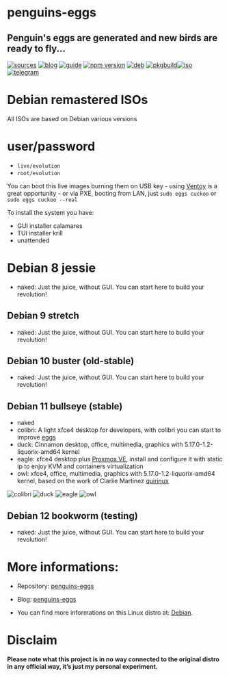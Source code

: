 penguins-eggs
=============

## Penguin&#39;s eggs are generated and new birds are ready to fly...
[![sources](https://img.shields.io/badge/github-sources-cyan)](https://github.com/pieroproietti/penguins-eggs)
[![blog](https://img.shields.io/badge/blog-penguin's%20eggs-cyan)](https://penguins-eggs.net)
[![guide](https://img.shields.io/badge/guide-penguin's%20eggs-cyan)](https://penguins-eggs.net/docs/Tutorial/italiano)
[![npm version](https://img.shields.io/npm/v/penguins-eggs.svg)](https://npmjs.org/package/penguins-eggs)
[![deb](https://img.shields.io/badge/deb-packages-blue)](https://sourceforge.net/projects/penguins-eggs/files/DEBS)
[![pkgbuild](https://img.shields.io/badge/pkgbuild-packages-blue)](https://sourceforge.net/projects/penguins-eggs/files/PKGBUILD)[![iso](https://img.shields.io/badge/iso-images-cyan)](https://sourceforge.net/projects/penguins-eggs/files/ISOS)
[![telegram](https://img.shields.io/badge/telegram-group-red)](https://t.me/penguins_eggs)


# Debian remastered ISOs

All ISOs are based on Debian various versions

# user/password
* ```live/evolution```
* ```root/evolution```

You can boot this live images burning them on USB key - using [Ventoy](https://www.ventoy.net/en/index.html) is a great opportunity - or via PXE, booting from LAN, just ```sudo eggs cuckoo``` or  ```sudo eggs cuckoo --real```

To install the system you have:

* GUI installer calamares
* TUI installer krill
* unattended

# Debian 8 jessie
* naked: Just the juice, without GUI. You can start here to build your revolution!

## Debian 9 stretch
* naked: Just the juice, without GUI. You can start here to build your revolution!

## Debian 10 buster (old-stable)
* naked: Just the juice, without GUI. You can start here to build your revolution!

## Debian 11 bullseye (stable)
* naked
* colibri: A light xfce4 desktop for developers, with colibri you can start to improve [eggs](https://github.com/pieroproietti/penguins-eggs)
* duck: Cinnamon desktop, office, multimedia, graphics with 5.17.0-1.2-liquorix-amd64 kernel
* eagle: xfce4 desktop plus [Proxmox VE](https://www.proxmox.com/en/proxmox-ve), install and configure it with static ip to enjoy KVM and containers virtualization
* owl: xfce4, office, multimedia, graphics with 5.17.0-1.2-liquorix-amd64 kernel, based on the work of Clarlie Martinez [quirinux](https://quirinux.org/)

![colibri](https://a.fsdn.com/con/app/proj/penguins-eggs/screenshots/colibri.png/245/183)
![duck](https://a.fsdn.com/con/app/proj/penguins-eggs/screenshots/duck.png/245/183)
![eagle](https://a.fsdn.com/con/app/proj/penguins-eggs/screenshots/eagle.png/245/183)
![owl](https://a.fsdn.com/con/app/proj/penguins-eggs/screenshots/owl.png/245/183)

## Debian 12 bookworm (testing)
* naked: Just the juice, without GUI. You can start here to build your revolution!

# More informations:

* Repository: [penguins-eggs](https://github.com/pieroproietti/penguins-eggs)
* Blog: [penguins-eggs](https://penguins-eggs.net)

* You can find more informations on this Linux distro at: [Debian](https://debian.org/).


# Disclaim
__Please note what this project is in no way connected to the original distro in any official way, it’s just my personal experiment.__
